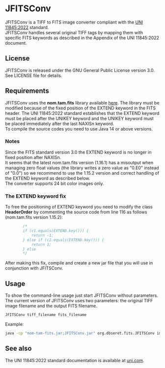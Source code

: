 # JFITSConv
JFITSConv is a TIFF to FITS image converter compliant with the [UNI 11845:2022](https://store.uni.com/p/UNI1606754/uni-118452022-316668/UNI1606754_EIT) standard.<br>
JFITSConv handles several original TIFF tags by mapping them with specific FITS keywords as described in the Appendix of the UNI 11845:2022 document.<br>

## License
JFITSConv is released under the GNU General Public License version 3.0. See LICENSE file for details.

## Requirements
JFITSConv uses the <b>nom.tam.fits</b> library available [here](https://github.com/nom-tam-fits/nom-tam-fits/releases).
The library must be modified because of the fixed position of the EXTEND keyword in the FITS header.
The UNI 11845:2022 standard establishes that the EXTEND keyword must be placed after the UNIKEY keyword and the UNIKEY keyword must be placed immediately after the last NAXISn keyword.<br>
To compile the source codes you need to use Java 14 or above versions.

### Notes
Since the FITS standard version 3.0 the EXTEND keyword is no longer in fixed position after NAXISn.<br>
It seems that the latest nom.tam.fits version (1.16.1) has a misoutput when managing zero float values (the library writes a zero value as "0.E0" instead of "0.0") so we recommend to use the 1.15.2 version and correct handling of the EXTEND keyword as described below.<br>
The converter supports 24 bit color images only.

### The EXTEND keyword fix

To free the positioning of EXTEND keyword you need to modify the class <b>HeaderOrder</b> by commenting the source code from line 116 as follows (nom.tam.fits version 1.15.2):

```java
        /*
        if (c1.equals(EXTEND.key())) {
            return -1;
        } else if (c2.equals(EXTEND.key())) {
            return 1;
        } else
        */
```

After making this fix, compile and create a new jar file that you will use in conjunction with JFITSConv.

## Usage

To show the command-line usage just start JFITSConv without parameters.<br>
The current version of JFITSConv uses two parameters:
the original TIFF image filename and the output FITS filename.

```sh
JFITSConv tiff_filename fits_filename
```

Example:

```sh
java -cp "nom-tam-fits.jar;JFITSConv.jar" org.dbseret.fits.JFITSConv image.tif image.fit
```

## See also

The UNI 11845:2022 standard documentation is available at [uni.com](https://store.uni.com/p/UNI1606754/uni-11845-2022/UNI1606754).
